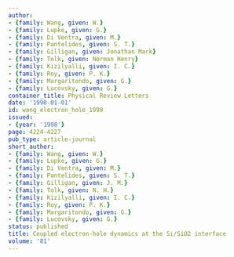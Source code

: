 ```yaml
---
author:
- {family: Wang, given: W.}
- {family: Lupke, given: G.}
- {family: Di Ventra, given: M.}
- {family: Pantelides, given: S. T.}
- {family: Gilligan, given: Jonathan Mark}
- {family: Tolk, given: Norman Henry}
- {family: Kizilyalli, given: I. C.}
- {family: Roy, given: P. K.}
- {family: Margaritondo, given: G.}
- {family: Lucovsky, given: G.}
container_title: Physical Review Letters
date: '1998-01-01'
id: wang_electron_hole_1998
issued:
- {year: '1998'}
page: 4224-4227
pub_type: article-journal
short_author:
- {family: Wang, given: W.}
- {family: Lupke, given: G.}
- {family: Di Ventra, given: M.}
- {family: Pantelides, given: S. T.}
- {family: Gilligan, given: J. M.}
- {family: Tolk, given: N. H.}
- {family: Kizilyalli, given: I. C.}
- {family: Roy, given: P. K.}
- {family: Margaritondo, given: G.}
- {family: Lucovsky, given: G.}
status: published
title: Coupled electron-hole dynamics at the Si/SiO2 interface
volume: '81'
---
```

